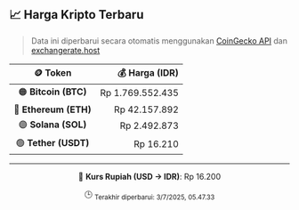 

<!-- HARGA_KRIPTO -->
## 📈 Harga Kripto Terbaru

> Data ini diperbarui secara otomatis menggunakan [CoinGecko API](https://www.coingecko.com/) dan [exchangerate.host](https://exchangerate.host/)

<div align="center">

| 🪙 Token | 💰 Harga (IDR) |
|:------:|---------------:|
| 🟠 **Bitcoin (BTC)**   | Rp 1.769.552.435 |
| 🔵 **Ethereum (ETH)**  | Rp 42.157.892 |
| 🟣 **Solana (SOL)**    | Rp 2.492.873 |
| 🟢 **Tether (USDT)**   | Rp 16.210 |

---

💱 **Kurs Rupiah (USD → IDR)**: Rp 16.200

🕒 <sub>Terakhir diperbarui: 3/7/2025, 05.47.33</sub>

</div>
<!-- /HARGA_KRIPTO -->